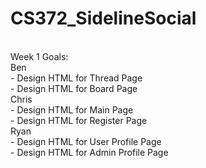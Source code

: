 # CS372_SidelineSocial
<br />
Week 1 Goals:<br />
 Ben<br />
    - Design HTML for Thread Page<br />
    - Design HTML for Board Page<br />
 Chris<br />
    - Design HTML for Main Page<br />
    - Design HTML for Register Page<br />
 Ryan<br />
    - Design HTML for User Profile Page<br />
    - Design HTML for Admin Profile Page<br />
